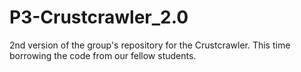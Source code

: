 # P3-Crustcrawler_2.0
2nd version of the group's repository for the Crustcrawler. This time borrowing the code from our fellow students.
